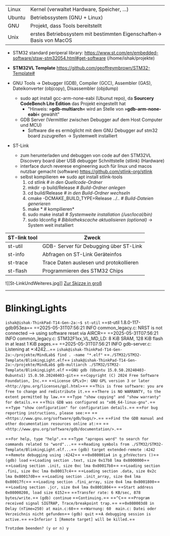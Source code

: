 |        |                                                                      |
| ------ | -------------------------------------------------------------------- |
| Linux  | Kernel (verwaltet Hardware, Speicher, ...)                           |
| Ubuntu | Betriebssystem (GNU + Linux)                                         |
| GNU    | Projekt, dass Tools bereitstellt                                     |
| Unix   | erstes Betriebssystem mit bestimmten Eigenschaften-> Basis von MacOS |
- STM32 standard periperal library: https://www.st.com/en/embedded-software/stsw-stm32054.html#get-software (/home/ishak/projekte)
- **STM32VL Template** https://github.com/geoffreymbrown/STM32-Template#
 - GNU Tools -> Debugger (GDB), Compiler (GCC), Assembler (GAS),  Dateikonverter (objcopy), Disassembler (objdump)
	- sudo apt install gcc-arm-none-eabi (Ubunut repo), da **Sourcery CodeBench Lite Edition** das Projekt eingestellt hat 
		- "Hinweis: »**gdb-multiarch**« wird an Stelle von »**gdb-arm-none-eabi**« gewählt"
	- GDB Server (Vermittler zwischen Debugger auf dem Host Computer und MCU)
		- Software die es ermöglicht mit dem GNU Debugger auf stm32 board zuzugreifen 
-> Systemwelt installiert

- ST-Link
	- zum herunterladen und debuggen von code auf den STM32VL Discovery board über USB debugger Schnittstelle (stlink) (Hardware)
	- interface durch reverese engineering auch für linux und macos nutzbar gemacht (software) https://github.com/stlink-org/stlink
	- selbst kompilieren <=> sudo apt install stlink-tools 
		 1. cd stlink          *# in den Quellcode-Ordner*
		 2. mkdir -p build/Release  *# Build-Ordner anlegen*
		 3. cd build/Release    *# in den Build-Ordner wechseln*
		 4. cmake -DCMAKE_BUILD_TYPE=Release ../..  *# Build-Dateien generieren*
		 5. make               * # kompilieren*
		 6. sudo make install   *# Systemweite installation (/usr/local/bin)*
		 7. sudo ldconfig       *# Bibliothekscache aktualisieren (optional)*
-> System weit installiert

| ST-link tool | Zweck                                   |
| ------------ | --------------------------------------- |
| st-util      | GDB- Server für Debugging über ST-Link  |
| st-info      | Abfragen on ST-Link Geräteinfos         |
| st-trace     | Trace Daten auslesen und protokollieren |
| st-flash     | Programmieren des STM32 Chips           |=====
![[St-LinkUndWeiteres.jpg]]
[Zur Skizze in groß](St-LinkUndWeiteres.jpg)

---

# BlinkingLights

`ishak@ishak-ThinkPad-T14-Gen-2a:~$ st-util`
==st-util 1.8.0-117-gdb953ea==
==2025-05-31T07:56:21 INFO common_legacy.c: NRST is not connected --> using software reset via AIRCR==
==2025-05-31T07:56:21 INFO common_legacy.c: STM32F1xx_VL_MD_LD: 8 KiB SRAM, 128 KiB flash in at least 1 KiB pages.==
==2025-05-31T07:56:21 INFO gdb-server.c: Listening at *:4242...==
`ishak@ishak-ThinkPad-T14-Gen-2a:~/projekte/MindLab$ find . -name "*.elf"`
==`./STM32/STM32-Template/BlinkingLight.elf`==
`ishak@ishak-ThinkPad-T14-Gen-2a:~/projekte/MindLab$ gdb-multiarch ./STM32/STM32-Template/BlinkingLight.elf`
==`GNU gdb (Ubuntu 15.0.50.20240403-0ubuntu1) 15.0.50.20240403-git`==
==`Copyright (C) 2024 Free Software Foundation, Inc.`==
==`License GPLv3+: GNU GPL version 3 or later <http://gnu.org/licenses/gpl.html>`==
==`This is free software: you are free to change and redistribute it.`==
==`There is NO WARRANTY, to the extent permitted by law.`==
==`Type "show copying" and "show warranty" for details.`==
==`This GDB was configured as "x86_64-linux-gnu".`==
==`Type "show configuration" for configuration details.`==
==`For bug reporting instructions, please see:`==
==`<https://www.gnu.org/software/gdb/bugs/>.`==
==`Find the GDB manual and other documentation resources online at:`==
    ==`<http://www.gnu.org/software/gdb/documentation/>.`==

==`For help, type "help".`==
==`Type "apropos word" to search for commands related to "word"...`==
==`Reading symbols from ./STM32/STM32-Template/BlinkingLight.elf...`==
`(gdb) target extended-remote :4242`
==`Remote debugging using :4242`==
==`0x080001a4 in g_pfnVectors ()`==
`(gdb) load`
==`Loading section .text, size 0x17b8 lma 0x8000000`==
==`Loading section .init, size 0xc lma 0x80017b8`==
==`Loading section .fini, size 0xc lma 0x80017c4`==
==`Loading section .data, size 0x2c lma 0x80017d0`==
==`Loading section .init_array, size 0x4 lma 0x80017fc`==
==`Loading section .fini_array, size 0x4 lma 0x8001800`==
==`Loading section .jcr, size 0x4 lma 0x8001804`==
==`Start address 0x08000208, load size 6152`==
==`Transfer rate: 6 KB/sec, 878 bytes/write.`==
`(gdb) continue` 
==`Continuing.`==
==`^C`==
==`Program received signal SIGTRAP, Trace/breakpoint trap.`==
==`0x080003d8 in Delay (nTime=250) at main.c:60`==
==`Warnung: 60	main.c: Datei oder Verzeichnis nicht gefunden`==
`(gdb) quit`
==`A debugging session is active.`==
	==`Inferior 1 [Remote target] will be killed.`==

`Trotzdem beenden? (y or n) y`


